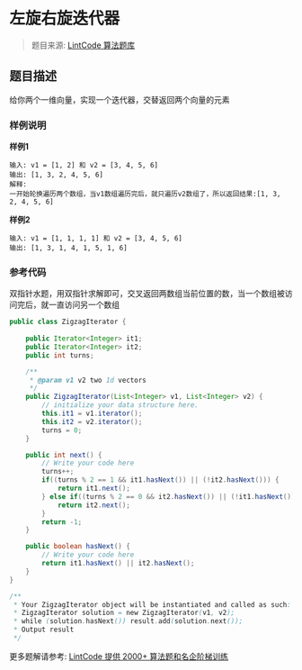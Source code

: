 # 左旋右旋迭代器
 > 题目来源: [LintCode 算法题库](https://www.lintcode.com/problem/zigzag-iterator/?utm_source=sc-github-wzz)
 ## 题目描述
 给你两个一维向量，实现一个迭代器，交替返回两个向量的元素
 ### 样例说明
 **样例1**

```
输入: v1 = [1, 2] 和 v2 = [3, 4, 5, 6]
输出: [1, 3, 2, 4, 5, 6]
解释:
一开始轮换遍历两个数组，当v1数组遍历完后，就只遍历v2数组了，所以返回结果:[1, 3, 2, 4, 5, 6]
```

**样例2**

```
输入: v1 = [1, 1, 1, 1] 和 v2 = [3, 4, 5, 6]
输出: [1, 3, 1, 4, 1, 5, 1, 6]
```
 ### 参考代码
 双指针水题，用双指针求解即可，交叉返回两数组当前位置的数，当一个数组被访问完后，就一直访问另一个数组
```java
public class ZigzagIterator {
    
    public Iterator<Integer> it1;
    public Iterator<Integer> it2;
    public int turns;

    /**
     * @param v1 v2 two 1d vectors
     */
    public ZigzagIterator(List<Integer> v1, List<Integer> v2) {
        // initialize your data structure here.
        this.it1 = v1.iterator();
        this.it2 = v2.iterator();
        turns = 0;
    }

    public int next() {
        // Write your code here
        turns++;
        if((turns % 2 == 1 && it1.hasNext()) || (!it2.hasNext())) {
            return it1.next();
        } else if((turns % 2 == 0 && it2.hasNext()) || (!it1.hasNext())) {
            return it2.next();
        }
        return -1;  
    }

    public boolean hasNext() {
        // Write your code here
        return it1.hasNext() || it2.hasNext();        
    }
}

/**
 * Your ZigzagIterator object will be instantiated and called as such:
 * ZigzagIterator solution = new ZigzagIterator(v1, v2);
 * while (solution.hasNext()) result.add(solution.next());
 * Output result
 */
```
 更多题解请参考: [LintCode 提供 2000+ 算法题和名企阶梯训练](https://www.lintcode.com/problem/?utm_source=sc-github-wzz)